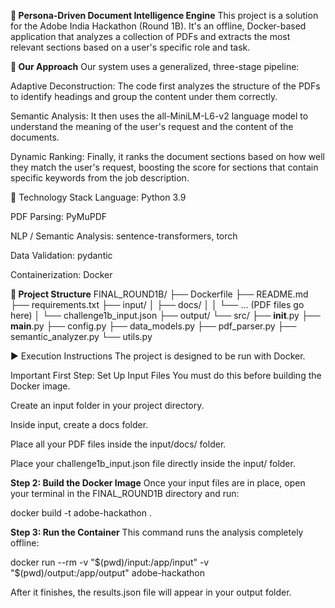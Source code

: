 **🧠 Persona-Driven Document Intelligence Engine**
This project is a solution for the Adobe India Hackathon (Round 1B). It's an offline, Docker-based application that analyzes a collection of PDFs and extracts the most relevant sections based on a user's specific role and task.

**🚀 Our Approach**
Our system uses a generalized, three-stage pipeline:

Adaptive Deconstruction: The code first analyzes the structure of the PDFs to identify headings and group the content under them correctly.

Semantic Analysis: It then uses the all-MiniLM-L6-v2 language model to understand the meaning of the user's request and the content of the documents.

Dynamic Ranking: Finally, it ranks the document sections based on how well they match the user's request, boosting the score for sections that contain specific keywords from the job description.

🔧 Technology Stack
Language: Python 3.9

PDF Parsing: PyMuPDF

NLP / Semantic Analysis: sentence-transformers, torch

Data Validation: pydantic

Containerization: Docker

**📁 Project Structure**
FINAL_ROUND1B/
├── Dockerfile
├── README.md
├── requirements.txt
├── input/
│   ├── docs/
│   │   └── ... (PDF files go here)
│   └── challenge1b_input.json
├── output/
└── src/
    ├── __init__.py
    ├── __main__.py
    ├── config.py
    ├── data_models.py
    ├── pdf_parser.py
    ├── semantic_analyzer.py
    └── utils.py

▶️ Execution Instructions
The project is designed to be run with Docker.

Important First Step: Set Up Input Files
You must do this before building the Docker image.

Create an input folder in your project directory.

Inside input, create a docs folder.

Place all your PDF files inside the input/docs/ folder.

Place your challenge1b_input.json file directly inside the input/ folder.

**Step 2: Build the Docker Image**
Once your input files are in place, open your terminal in the FINAL_ROUND1B directory and run:

docker build -t adobe-hackathon .

**Step 3: Run the Container**
This command runs the analysis completely offline:

docker run --rm -v "$(pwd)/input:/app/input" -v "$(pwd)/output:/app/output" adobe-hackathon

After it finishes, the results.json file will appear in your output folder.